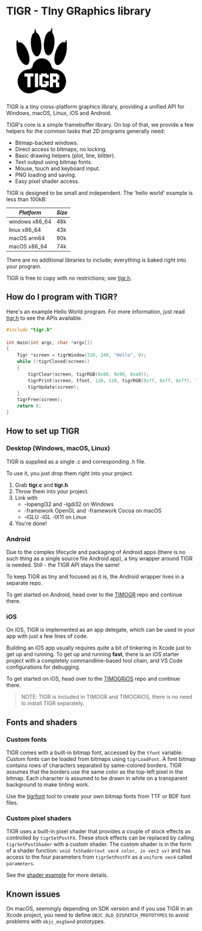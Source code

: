 # TIGR - TIny GRaphics library

![](./tigr.png)

TIGR is a tiny cross-platform graphics library,
providing a unified API for Windows, macOS, Linux, iOS and Android.

TIGR's core is a simple framebuffer library.
On top of that, we provide a few helpers for the common tasks that 2D programs generally need:

 - Bitmap-backed windows.
 - Direct access to bitmaps, no locking.
 - Basic drawing helpers (plot, line, blitter).
 - Text output using bitmap fonts.
 - Mouse, touch and keyboard input.
 - PNG loading and saving.
 - Easy pixel shader access.

TIGR is designed to be small and independent.
The 'hello world' example is less than 100kB:

| *Platform* | *Size* |
| --- | --- |
| windows x86_64 | 48k |
| linux x86_64 | 43k |
| macOS arm64 | 90k |
| macOS x86_64 | 74k |

There are no additional libraries to include; everything is baked right into your program.

TIGR is free to copy with no restrictions; see [tigr.h](tigr.h).

## How do I program with TIGR?

Here's an example Hello World program. For more information, just read [tigr.h](tigr.h) to see the APIs available.

```C
#include "tigr.h"

int main(int argc, char *argv[])
{
    Tigr *screen = tigrWindow(320, 240, "Hello", 0);
    while (!tigrClosed(screen))
    {
        tigrClear(screen, tigrRGB(0x80, 0x90, 0xa0));
        tigrPrint(screen, tfont, 120, 110, tigrRGB(0xff, 0xff, 0xff), "Hello, world.");
        tigrUpdate(screen);
    }
    tigrFree(screen);
    return 0;
}
```

## How to set up TIGR

### Desktop (Windows, macOS, Linux)

TIGR is supplied as a single .c and corresponding .h file.

To use it, you just drop them right into your project.

1. Grab  **tigr.c** and **tigr.h**
2. Throw them into your project.
3. Link with
    - -lopengl32 and -lgdi32 on Windows
    - -framework OpenGL and -framework Cocoa on macOS
    - -lGLU -lGL -lX11 on Linux
4. You're done!

### Android

Due to the complex lifecycle and packaging of Android apps
(there is no such thing as a single source file Android app),
a tiny wrapper around TIGR is needed. Still - the TIGR API stays the same!

To keep TIGR as tiny and focused as it is, the Android wrapper lives in a separate repo.

To get started on Android, head over to the [TIMOGR](https://github.com/erkkah/timogr) repo and continue there.

### iOS

On iOS, TIGR is implemented as an app delegate, which can be used in your app with just a few lines of code.

Building an iOS app usually requires quite a bit of tinkering in Xcode just to get up and running. To get up and running **fast**, there is an iOS starter project with a completely commandline-based tool chain, and VS Code configurations for debugging.

To get started on iOS, head over to the [TIMOGRiOS](https://github.com/erkkah/timogrios) repo and continue there.

> NOTE: TIGR is included in TIMOGR and TIMOGRiOS, there is no need to install TIGR separately.

## Fonts and shaders

### Custom fonts

TIGR comes with a built-in bitmap font, accessed by the `tfont` variable. Custom fonts can be loaded from bitmaps using `tigrLoadFont`. A font bitmap contains rows of characters separated by same-colored borders. TIGR assumes that the borders use the same color as the top-left pixel in the bitmap. Each character is assumed to be drawn in white on a transparent background to make tinting work.

Use the [tigrfont](https://github.com/erkkah/tigrfont) tool to create your own bitmap fonts from TTF or BDF font files.

### Custom pixel shaders

TIGR uses a built-in pixel shader that provides a couple of stock effects as controlled by `tigrSetPostFX`.
These stock effects can be replaced by calling `tigrSetPostShader` with a custom shader.
The custom shader is in the form of a shader function: `void fxShader(out vec4 color, in vec2 uv)` and has access to the four parameters from `tigrSetPostFX` as a `uniform vec4` called `parameters`.

See the [shader example](examples/shader/shader.c) for more details.

## Known issues

On macOS, seemingly depending on SDK version and if you use TIGR in an Xcode project, you need to define `OBJC_OLD_DISPATCH_PROTOTYPES` to avoid problems with `objc_msgSend` prototypes.
